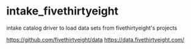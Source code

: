 # intake_fivethirtyeight
intake catalog driver to load data sets from fivethirtyeight's projects

https://github.com/fivethirtyeight/data
https://data.fivethirtyeight.com/
